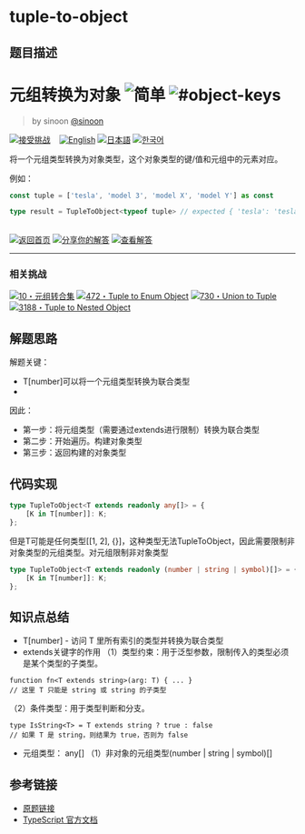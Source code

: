 # tuple-to-object

## 题目描述

<!--info-header-start--><h1>元组转换为对象 <img src="https://img.shields.io/badge/-%E7%AE%80%E5%8D%95-7aad0c" alt="简单"/> <img src="https://img.shields.io/badge/-%23object--keys-999" alt="#object-keys"/></h1><blockquote><p>by sinoon <a href="https://github.com/sinoon" target="_blank">@sinoon</a></p></blockquote><p><a href="https://tsch.js.org/11/play/zh-CN" target="_blank"><img src="https://img.shields.io/badge/-%E6%8E%A5%E5%8F%97%E6%8C%91%E6%88%98-3178c6?logo=typescript&logoColor=white" alt="接受挑战"/></a> &nbsp;&nbsp;&nbsp;<a href="./README.md" target="_blank"><img src="https://img.shields.io/badge/-English-gray" alt="English"/></a>  <a href="./README.ja.md" target="_blank"><img src="https://img.shields.io/badge/-%E6%97%A5%E6%9C%AC%E8%AA%9E-gray" alt="日本語"/></a>  <a href="./README.ko.md" target="_blank"><img src="https://img.shields.io/badge/-%ED%95%9C%EA%B5%AD%EC%96%B4-gray" alt="한국어"/></a> </p><!--info-header-end-->

将一个元组类型转换为对象类型，这个对象类型的键/值和元组中的元素对应。

例如：

```ts
const tuple = ['tesla', 'model 3', 'model X', 'model Y'] as const

type result = TupleToObject<typeof tuple> // expected { 'tesla': 'tesla', 'model 3': 'model 3', 'model X': 'model X', 'model Y': 'model Y'}
```

<!--info-footer-start--><br><a href="../../README.zh-CN.md" target="_blank"><img src="https://img.shields.io/badge/-%E8%BF%94%E5%9B%9E%E9%A6%96%E9%A1%B5-grey" alt="返回首页"/></a> <a href="https://tsch.js.org/11/answer/zh-CN" target="_blank"><img src="https://img.shields.io/badge/-%E5%88%86%E4%BA%AB%E4%BD%A0%E7%9A%84%E8%A7%A3%E7%AD%94-teal" alt="分享你的解答"/></a> <a href="https://tsch.js.org/11/solutions" target="_blank"><img src="https://img.shields.io/badge/-%E6%9F%A5%E7%9C%8B%E8%A7%A3%E7%AD%94-de5a77?logo=awesome-lists&logoColor=white" alt="查看解答"/></a> <hr><h3>相关挑战</h3><a href="https://github.com/type-challenges/type-challenges/blob/main/questions/00010-medium-tuple-to-union/README.zh-CN.md" target="_blank"><img src="https://img.shields.io/badge/-10%E3%83%BB%E5%85%83%E7%BB%84%E8%BD%AC%E5%90%88%E9%9B%86-d9901a" alt="10・元组转合集"/></a>  <a href="https://github.com/type-challenges/type-challenges/blob/main/questions/00472-hard-tuple-to-enum-object/README.zh-CN.md" target="_blank"><img src="https://img.shields.io/badge/-472%E3%83%BBTuple%20to%20Enum%20Object-de3d37" alt="472・Tuple to Enum Object"/></a>  <a href="https://github.com/type-challenges/type-challenges/blob/main/questions/00730-hard-union-to-tuple/README.md" target="_blank"><img src="https://img.shields.io/badge/-730%E3%83%BBUnion%20to%20Tuple-de3d37" alt="730・Union to Tuple"/></a>  <a href="https://github.com/type-challenges/type-challenges/blob/main/questions/03188-medium-tuple-to-nested-object/README.md" target="_blank"><img src="https://img.shields.io/badge/-3188%E3%83%BBTuple%20to%20Nested%20Object-d9901a" alt="3188・Tuple to Nested Object"/></a> <!--info-footer-end-->


## 解题思路

解题关键：
- T[number]可以将一个元组类型转换为联合类型
- 

因此：
- 第一步：将元组类型（需要通过extends进行限制）转换为联合类型
- 第二步：开始遍历。构建对象类型
- 第三步：返回构建的对象类型

## 代码实现

```typescript
type TupleToObject<T extends readonly any[]> = {
	[K in T[number]]: K;
};
```
但是T可能是任何类型[[1, 2], {}]，这种类型无法TupleToObject，因此需要限制非对象类型的元组类型。对元组限制非对象类型

```typescript
type TupleToObject<T extends readonly (number | string | symbol)[]> = {
	[K in T[number]]: K;
};
```

## 知识点总结

- T[number] - 访问 T 里所有索引的类型并转换为联合类型
- extends关键字的作用
（1）类型约束：用于泛型参数，限制传入的类型必须是某个类型的子类型。
```
function fn<T extends string>(arg: T) { ... }
// 这里 T 只能是 string 或 string 的子类型
```
（2）条件类型：用于类型判断和分支。
```
type IsString<T> = T extends string ? true : false
// 如果 T 是 string，则结果为 true，否则为 false
```
- 元组类型： any[]
（1）非对象的元组类型(number | string | symbol)[]


## 参考链接

- [原题链接](https://github.com/type-challenges/type-challenges/tree/main/questions/00011-easy-tuple-to-object)
- [TypeScript 官方文档](https://www.typescriptlang.org/docs/)

